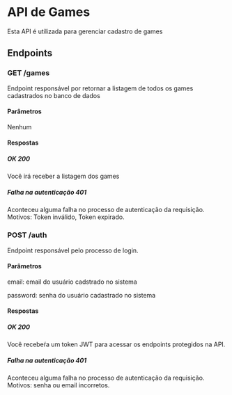 # API de Games
Esta API é utilizada para gerenciar cadastro de games
## Endpoints
### GET /games
Endpoint responsável por retornar a listagem de todos os games cadastrados no banco de dados
#### Parâmetros
Nenhum
#### Respostas
##### OK 200
Você irá receber a listagem dos games
##### Falha na autenticação 401
Aconteceu alguma falha no processo de autenticação da requisição. Motivos: Token inválido, Token expirado.

### POST /auth
Endpoint responsável pelo processo de login.
#### Parâmetros
email: email do usuário cadstrado no sistema

password: senha do usuário cadastrado no sistema
#### Respostas
##### OK 200
Você recebeŕa um token JWT para acessar os endpoints protegidos na API.
##### Falha na autenticação 401
Aconteceu alguma falha no processo de autenticação da requisição. Motivos: senha ou email incorretos.
